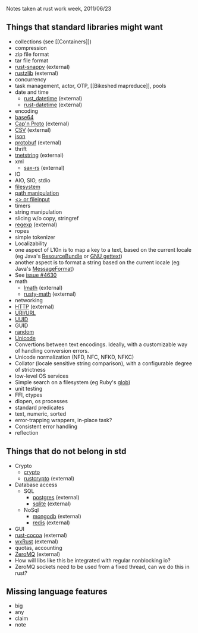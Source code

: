 Notes taken at rust work week, 2011/06/23

## Things that standard libraries might want

* collections (see [[Containers]])
* compression
 * zip file format
 * tar file format
 * [rust-snappy](https://github.com/thestinger/rust-snappy) (external)
 * [rustzlib](https://github.com/elly/rustzlib) (external)
* concurrency
 * task management, actor, OTP, [[Bikeshed mapreduce]], pools
* date and time
  * [rust_datetime](https://github.com/tedhorst/rust_datetime) (external)
  * [rust-datetime](https://github.com/luisbg/rust-datetime) (external)
* encoding
 * [base64](https://github.com/mozilla/rust/blob/master/src/libextra/base64.rs)
 * [Cap'n Proto](https://github.com/dwrensha/capnproto-rust) (external)
 * [CSV](https://github.com/grahame/rust-csv) (external)
 * [json](https://github.com/mozilla/rust/blob/master/src/libextra/json.rs)
 * [protobuf](https://github.com/stepancheg/rust-protobuf) (external)
 * thrift
 * [tnetstring](https://github.com/erickt/rust-tnetstring) (external)
 * xml
      * [sax-rs](https://github.com/bjz/sax-rs) (external)
* IO
 * AIO, SIO, stdio
 * [filesystem](https://github.com/mozilla/rust/blob/master/src/libstd/os.rs)
 * [path manipulation](https://github.com/mozilla/rust/blob/master/src/libstd/path.rs)
 * [<> or fileinput](https://github.com/mozilla/rust/blob/incoming/src/libextra/fileinput.rs)
 * timers
* string manipulation
 * slicing w/o copy, stringref
 * [regexp](https://github.com/elly/rustpcre) (external)
 * ropes
 * simple tokenizer
* Localizability
 * one aspect of L10n is to map a key to a text, based on the current locale (eg Java's [ResourceBundle](http://docs.oracle.com/javase/7/docs/api/java/util/ResourceBundle.html) or [GNU gettext](http://www.gnu.org/software/gettext/))
 * another aspect is to format a string based on the current locale (eg Java's [MessageFormat](http://docs.oracle.com/javase/7/docs/api/java/text/MessageFormat.html))
 * See [issue #4630](https://github.com/mozilla/rust/issues/4630)
* math
  * [lmath](https://github.com/bjz/lmath-rs) (external)
  * [rusty-math](https://github.com/z0w0/rusty-math) (external)
* networking
 * [HTTP](https://github.com/chris-morgan/rust-http) (external)
 * [URI/URL](https://github.com/mozilla/rust/blob/master/src/libextra/url.rs)
 * [UUID](https://github.com/mozilla/rust/blob/master/src/libextra/uuid.rs)
 * GUID
* [random](https://github.com/mozilla/rust/blob/master/src/libcstd/rand.rs)
* [Unicode](https://github.com/mozilla/rust/blob/master/src/libextra/unicode.rs)
 * Convertions between text encodings. Ideally, with a customizable way of handling conversion errors.
 * Unicode normalization (NFD, NFC, NFKD, NFKC)
 * Collator (locale sensitive string comparison), with a configurable degree of strictness
* low-level OS services
* Simple search on a filesystem (eg Ruby's [glob](http://ruby-doc.org/core-2.0/Dir.html#method-c-glob))
* unit testing
* FFI, ctypes
* dlopen, os processes
* standard predicates
 * text, numeric, sorted
* error-trapping wrappers, in-place task?
 * Consistent error handling
* reflection

## Things that do not belong in std

* Crypto
  * [crypto](https://github.com/mozilla/rust/tree/master/src/libextra/crypto)
  * [rustcrypto](https://github.com/erickt/rustcrypto) (external)
* Database access
  * SQL
      * [postgres](https://github.com/sfackler/rust-postgres) (external)
      * [sqlite](https://github.com/linuxfood/rustsqlite) (external)
  * NoSql
      * [mongodb](https://github.com/10gen-interns/mongo-rust-driver-prototype) (external)
      * [redis](https://github.com/mneumann/rust-redis) (external)
* GUI
 * [rust-cocoa](https://github.com/mozilla-servo/rust-cocoa) (external)
 * [wxRust](https://github.com/kenz-gelsoft/wxRust) (external)
* quotas, accounting
* [ZeroMQ](https://github.com/erickt/rust-zmq) (external)
 * How will libs like this be integrated with regular nonblocking io?
 * ZeroMQ sockets need to be used from a fixed thread, can we do this in rust?

## Missing language features
* big
* any
* claim
* note